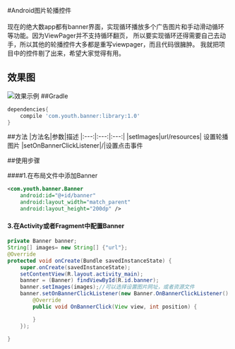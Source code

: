#Android图片轮播控件  
<br>
现在的绝大数app都有banner界面，实现循环播放多个广告图片和手动滑动循环等功能。因为ViewPager并不支持循环翻页，
所以要实现循环还得需要自己去动手，所以其他的轮播控件大多都是重写viewpager，而且代码很臃肿。
我就把项目中的控件剔了出来，希望大家觉得有用。
## 效果图
![效果示例](https://raw.githubusercontent.com/youth5201314/banner/master/image/banner.png)
##Gradle
```groovy
dependencies{
    compile 'com.youth.banner:library:1.0'
}
```
##方法
|方法名|参数|描述
|:---:|:---:|:---:|
|setImages|url/resources| 设置轮播图片 
|setOnBannerClickListener|/|设置点击事件

##使用步骤

####1.在布局文件中添加Banner
```xml
<com.youth.banner.Banner
    android:id="@+id/banner"
    android:layout_width="match_parent"
    android:layout_height="200dp" />
```
#### 3.在Activity或者Fragment中配置Banner 
```java
private Banner banner;
String[] images= new String[] {"url"};
@Override
protected void onCreate(Bundle savedInstanceState) {
    super.onCreate(savedInstanceState);
    setContentView(R.layout.activity_main);
    banner = (Banner) findViewById(R.id.banner);
    banner.setImages(images);//可以选择设置图片网址，或者资源文件
    banner.setOnBannerClickListener(new Banner.OnBannerClickListener() {//设置点击事件
        @Override
        public void OnBannerClick(View view, int position) {

        }
    });

}
```

